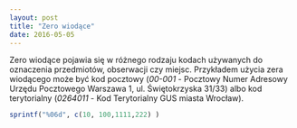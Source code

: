 ```yaml
---
layout: post
title: "Zero wiodące"
date: 2016-05-05
---
```


Zero wiodące pojawia się w różnego rodzaju kodach używanych do oznaczenia przedmiotów, obserwacji czy miejsc. Przykładem użycia zera wiodącego może być kod pocztowy (_00-001_ - Pocztowy Numer Adresowy Urzędu Pocztowego Warszawa 1, ul. Świętokrzyska 31/33) albo kod terytorialny (_0264011_ - Kod Terytorialny GUS miasta Wrocław). 

````r
sprintf("%06d", c(10, 100,1111,222) )
````


